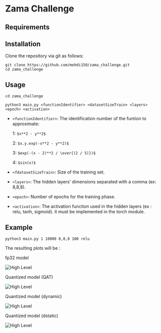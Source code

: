 # Zama Challenge

Requirements 
------------

Installation
------------
Clone the repository via git as follows:
```
git clone https://github.com/mehdi150/zama_challenge.git
cd zama_challenge
```

Usage
-------------
```
cd zama_challenge

python3 main.py <functionIdentifier> <datasetSizeTrain> <layers> <epoch> <activation>
```

* ```<functionIdentifier>```: The identification number of the funtion to approximate:

    1: `$x**2 - y**2$`

    2: `$x.y.exp(-x**2 - y**2)$`

    3: `$exp(-(x - 2)**2 / \over{(2 / 5)})$`

    4: `$sin(x)$`

* ```<fdatasetSizeTrain>```: Size of the training set.

* ```<layers>```: The hidden layers' dimensions separated with a comma (ex: 8,8,8).

* ```<epoch>```: Number of epochs for the training phase.

* ```<activation>```: The activation function used in the hidden layers (ex : relu, tanh, sigmoid). it must be implemented in the torch module.

Example
-------------

```
python3 main.py 1 10000 8,8,8 100 relu 
```

The resulting plots will be :

fp32 model

![High Level](https://github.com/mehdi150/zama_challenge/blob/main/fp32_saddle.png)

Quantized model (QAT)

![High Level](https://github.com/mehdi150/zama_challenge/blob/main/int8_saddle.png)

Quantized model (dynamic)

![High Level](https://github.com/mehdi150/zama_challenge/blob/main/dynamic_saddle.png)

Quantized model (dstatic)

![High Level](https://github.com/mehdi150/zama_challenge/blob/main/static_saddle.png)